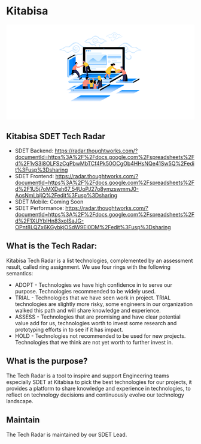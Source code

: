 # Kitabisa

[![Kitabisa](assets/cover.png)](https://kitabisa.com)

## Kitabisa SDET Tech Radar

- SDET Backend:
  https://radar.thoughtworks.com/?documentId=https%3A%2F%2Fdocs.google.com%2Fspreadsheets%2Fd%2F1vS3l8OLFSzCqPbwMbTCf4Pk50OCgOb4HHsNQe41Sw5Q%2Fedit%3Fusp%3Dsharing
- SDET Frontend:
  https://radar.thoughtworks.com/?documentId=https%3A%2F%2Fdocs.google.com%2Fspreadsheets%2Fd%2F1U5j7oMXDeh67_54UoPJ27o8ymzswmmJ0-AosNmLbljQ%2Fedit%3Fusp%3Dsharing
- SDET Mobile: Coming Soon
- SDET Performance:
  https://radar.thoughtworks.com/?documentId=https%3A%2F%2Fdocs.google.com%2Fspreadsheets%2Fd%2F1XUYblHn83xoISaJG-OPnt8LQZx6KGybkjOSdW9Ei0DM%2Fedit%3Fusp%3Dsharing

## What is the Tech Radar:

Kitabisa Tech Radar is a list technologies, complemented by an assessment result, called ring assignment. We use four rings with the following semantics:

- ADOPT - Technologies we have high confidence in to serve our purpose. Technologies recommended to be widely used.
- TRIAL - Technologies that we have seen work in project. TRIAL technologies are slightly more risky, some engineers in our organization walked this path and will share knowledge and experience.
- ASSESS - Technologies that are promising and have clear potential value add for us, technologies worth to invest some research and prototyping efforts in to see if it has impact.
- HOLD - Technologies not recommended to be used for new projects. Technologies that we think are not yet worth to further invest in.

## What is the purpose?

The Tech Radar is a tool to inspire and support Engineering teams especially SDET at Kitabisa to pick the best technologies for our projects, it provides a platform to share knowledge and experience in technologies, to reflect on technology decisions and continuously evolve our technology landscape.

## Maintain

The Tech Radar is maintained by our SDET Lead.
